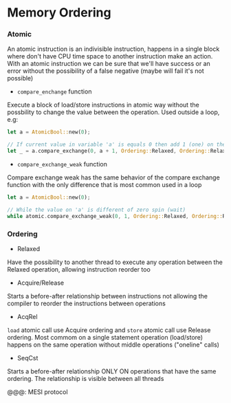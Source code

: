 # Memory Ordering

### Atomic

An atomic instruction is an indivisible instruction, happens in a single block where don't have CPU time space to
another instruction make an action. With an atomic instruction we can be sure that we'll have success or an error
without the possibility of a false negative (maybe will fail it's not possible)

- `compare_enchange` function

Execute a block of load/store instructions in atomic way without the possbility to change the value between the
operation. Used outside a loop, e.g:

```rust
let a = AtomicBool::new(0);

// If current value in variable 'a' is equals 0 then add 1 (one) on the current value of 'a'
let _ = a.compare_exchange(0, a + 1, Ordering::Relaxed, Ordering::Relaxed);
```

- `compare_exchange_weak` function

Compare exchange weak has the same behavior of the compare exchange function with the only difference that is most
common used in a loop

```rust
let a = AtomicBool::new(0);

// While the value on 'a' is different of zero spin (wait)
while atomic.compare_exchange_weak(0, 1, Ordering::Relaxed, Ordering::Relaxed).is_err() {}
```

### Ordering

- Relaxed

Have the possibility to another thread to execute any operation between the Relaxed operation, allowing instruction
reorder too

- Acquire/Release

Starts a before-after relationship between instructions not allowing the compiler to reorder the instructions between
operations

- AcqRel

`load` atomic call use Acquire ordering and `store` atomic call use Release ordering. Most commom on a single statement
operation (load/store) happens on the same operation without middle operations ("oneline" calls)

- SeqCst

Starts a before-after relationship ONLY ON operations that have the same ordering. The relationship is visible between
all threads

@@@: MESI protocol
